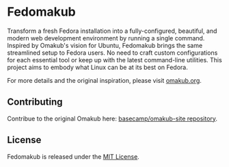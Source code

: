 # Fedomakub

Transform a fresh Fedora installation into a fully-configured, beautiful, and modern web development environment by running a single command. Inspired by Omakub's vision for Ubuntu, Fedomakub brings the same streamlined setup to Fedora users. No need to craft custom configurations for each essential tool or keep up with the latest command-line utilities. This project aims to embody what Linux can be at its best on Fedora.

For more details and the original inspiration, please visit [omakub.org](https://omakub.org).

## Contributing

Contribue to the original Omakub here: [basecamp/omakub-site repository](https://github.com/basecamp/omakub-site).

## License

Fedomakub is released under the [MIT License](https://opensource.org/licenses/MIT).
